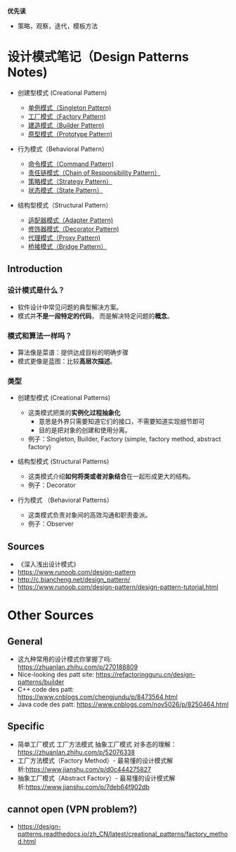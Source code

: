 **优先读**

- 策略，观察，迭代，模板方法

# 设计模式笔记（Design Patterns Notes)

- 创建型模式 (Creational Pattern)
  - [单例模式（Singleton Pattern)](./creational_patterns/singleton_pattern.md)
  - [工厂模式（Factory Pattern)](./creational_patterns/factory_pattern.md)
  - [建造模式（Builder Pattern)](./creational_patterns/builder_pattern.md)
  - [原型模式（Prototype Pattern)](./creational_patterns/prototype_pattern.md)

- 行为模式（Behavioral Pattern）
  - [命令模式（Command Pattern)](./behavioural_patterns/command_pattern.md)
  - [责任链模式（Chain of Responsibility Pattern）](./behavioural_patterns/chain_of_responsibility_pattern.md)
  - [策略模式（Strategy Pattern）](./behavioural_patterns/strategy_pattern.md)
  - [状态模式（State Pattern）](./behavioural_patterns/state_pattern.md)

- 结构型模式（Structural Pattern）
  - [适配器模式（Adapter Pattern)](./structural_patterns/adapter_pattern.md)
  - [修饰器模式（Decorator Pattern)](./structural_patterns/decorator_pattern.md)
  - [代理模式（Proxy Pattern)](./structural_patterns/proxy_pattern.md)
  - [桥接模式（Bridge Pattern）](./structural_patterns/bridge_pattern.md)

## Introduction

### 设计模式是什么？

- 软件设计中常见问题的典型解决方案。
- 模式并**不是一段特定的代码**， 而是解决特定问题的**概念**。

### 模式和算法一样吗？

- 算法像是菜谱：提供达成目标的明确步骤
- 模式更像是蓝图：比较**高层次描述**。

### 类型

- 创建型模式 (Creational Patterns)
  - 这类模式把类的**实例化过程抽象化**
    - 意思是外界只需要知道它们的接口，不需要知道实现细节即可
    - 目的是把对象的创建和使用分离。
  - 例子：Singleton, Builder, Factory (simple, factory method, abstract factory)

- 结构型模式 (Structural Patterns)
  - 这类模式介绍**如何将类或者对象结合**在一起形成更大的结构。
  - 例子：Decorator

- 行为模式 （Behavioral Patterns）
  - 这类模式负责对象间的高效沟通和职责委派。
  - 例子：Observer

## Sources

- 《深入浅出设计模式》
- <https://www.runoob.com/design-pattern>
- <http://c.biancheng.net/design_pattern/>
- <https://www.runoob.com/design-pattern/design-pattern-tutorial.html>

# Other Sources

## General

- 这九种常用的设计模式你掌握了吗: <https://zhuanlan.zhihu.com/p/270188809>
- Nice-looking des patt site: <https://refactoringguru.cn/design-patterns/builder>
- C++ code des patt: <https://www.cnblogs.com/chengjundu/p/8473564.html>
- Java code des patt: <https://www.cnblogs.com/nov5026/p/8250464.html>

## Specific

- 简单工厂模式 工厂方法模式 抽象工厂模式 对多态的理解：<https://zhuanlan.zhihu.com/p/52076338>
- 工厂方法模式（Factory Method）- 最易懂的设计模式解析:<https://www.jianshu.com/p/d0c444275827>
- 抽象工厂模式（Abstract Factory）- 最易懂的设计模式解析:<https://www.jianshu.com/p/7deb64f902db>

## cannot open (VPN problem?)

- <https://design-patterns.readthedocs.io/zh_CN/latest/creational_patterns/factory_method.html>

